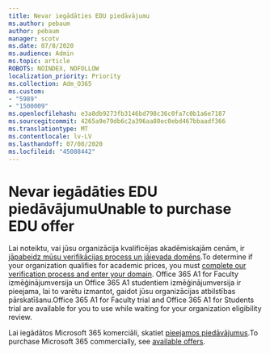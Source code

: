 ```yaml
---
title: Nevar iegādāties EDU piedāvājumu
ms.author: pebaum
author: pebaum
manager: scotv
ms.date: 07/8/2020
ms.audience: Admin
ms.topic: article
ROBOTS: NOINDEX, NOFOLLOW
localization_priority: Priority
ms.collection: Adm_O365
ms.custom:
- "5989"
- "1500009"
ms.openlocfilehash: e3a8db9273fb3146bd798c36c0fa7c0b1a6e7187
ms.sourcegitcommit: 4265a9e79db6c2a396aa80ec0ebd467bbaadf366
ms.translationtype: MT
ms.contentlocale: lv-LV
ms.lasthandoff: 07/08/2020
ms.locfileid: "45088442"
---
```

# <a name="unable-to-purchase-edu-offer"></a><span data-ttu-id="ac7e2-102">Nevar iegādāties EDU piedāvājumu</span><span class="sxs-lookup"><span data-stu-id="ac7e2-102">Unable to purchase EDU offer</span></span>

<span data-ttu-id="ac7e2-103">Lai noteiktu, vai jūsu organizācija kvalificējas akadēmiskajām cenām, ir [jāpabeidz mūsu verifikācijas process un jāievada domēns](https://portal.office.com/Adminportal/Home#/Domains/SOWizard).</span><span class="sxs-lookup"><span data-stu-id="ac7e2-103">To determine if your organization qualifies for academic prices, you must [complete our verification process and enter your domain](https://portal.office.com/Adminportal/Home#/Domains/SOWizard).</span></span> <span data-ttu-id="ac7e2-104">Office 365 A1 for Faculty izmēģinājumversija un Office 365 A1 studentiem izmēģinājumversija ir pieejama, lai to varētu izmantot, gaidot jūsu organizācijas atbilstības pārskatīšanu.</span><span class="sxs-lookup"><span data-stu-id="ac7e2-104">Office 365 A1 for Faculty trial and Office 365 A1 for Students trial are available for you to use while waiting for your organization eligibility review.</span></span>

<span data-ttu-id="ac7e2-105">Lai iegādātos Microsoft 365 komerciāli, skatiet [pieejamos piedāvājumus](https://go.microsoft.com/fwlink/p/?linkid=868433).</span><span class="sxs-lookup"><span data-stu-id="ac7e2-105">To purchase Microsoft 365 commercially, see [available offers](https://go.microsoft.com/fwlink/p/?linkid=868433).</span></span>